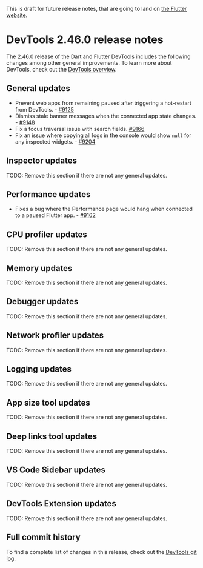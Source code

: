 <!--
Copyright 2025 The Flutter Authors
Use of this source code is governed by a BSD-style license that can be
found in the LICENSE file or at https://developers.google.com/open-source/licenses/bsd.
-->
This is draft for future release notes, that are going to land on
[the Flutter website](https://docs.flutter.dev/tools/devtools/release-notes).

# DevTools 2.46.0 release notes

The 2.46.0 release of the Dart and Flutter DevTools
includes the following changes among other general improvements.
To learn more about DevTools, check out the
[DevTools overview](/tools/devtools/overview).

## General updates

- Prevent web apps from remaining paused after triggering a hot-restart from
DevTools. - [#9125](https://github.com/flutter/devtools/pull/9125)
- Dismiss stale banner messages when the connected app state changes. - [#9148](https://github.com/flutter/devtools/pull/9148)
- Fix a focus traversal issue with search fields. [#9166](https://github.com/flutter/devtools/pull/9166)
- Fix an issue where copying all logs in the console would show `null` for any inspected widgets. - [#9204](https://github.com/flutter/devtools/pull/9204)

## Inspector updates

TODO: Remove this section if there are not any general updates.

## Performance updates

- Fixes a bug where the Performance page would hang when connected to a paused
Flutter app. - [#9162](https://github.com/flutter/devtools/pull/9162)

## CPU profiler updates

TODO: Remove this section if there are not any general updates.

## Memory updates

TODO: Remove this section if there are not any general updates.

## Debugger updates

TODO: Remove this section if there are not any general updates.

## Network profiler updates

TODO: Remove this section if there are not any general updates.

## Logging updates

TODO: Remove this section if there are not any general updates.

## App size tool updates

TODO: Remove this section if there are not any general updates.

## Deep links tool updates

TODO: Remove this section if there are not any general updates.

## VS Code Sidebar updates

TODO: Remove this section if there are not any general updates.

## DevTools Extension updates

TODO: Remove this section if there are not any general updates.

## Full commit history

To find a complete list of changes in this release, check out the
[DevTools git log](https://github.com/flutter/devtools/tree/v2.46.0).
